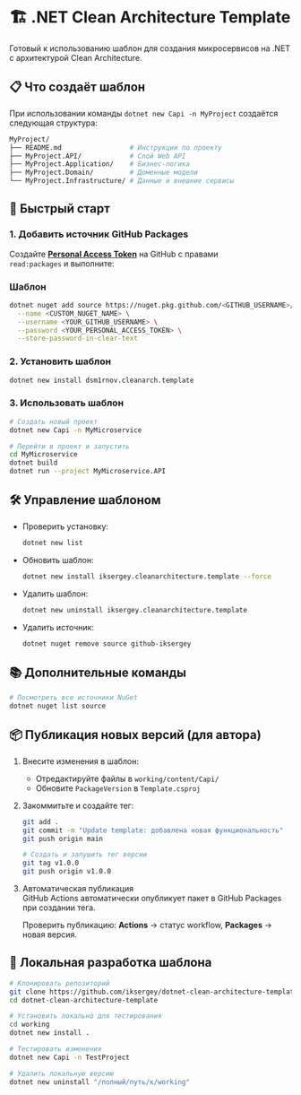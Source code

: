 # 🏗️ .NET Clean Architecture Template

Готовый к использованию шаблон для создания микросервисов на .NET с архитектурой Clean Architecture.

## 📋 Что создаёт шаблон

При использовании команды `dotnet new Capi -n MyProject` создаётся следующая структура:

```bash
MyProject/
├── README.md                 # Инструкции по проекту
├── MyProject.API/            # Слой Web API
├── MyProject.Application/    # Бизнес-логика
├── MyProject.Domain/         # Доменные модели
└── MyProject.Infrastructure/ # Данные и внешние сервисы
```

## 🚀 Быстрый старт

### 1. Добавить источник GitHub Packages

Создайте **[Personal Access Token](https://github.com/settings/tokens/new)** на GitHub с правами  
`read:packages` и выполните:

### Шаблон
```bash
dotnet nuget add source https://nuget.pkg.github.com/<GITHUB_USERNAME>/index.json \
  --name <CUSTOM_NUGET_NAME> \
  --username <YOUR_GITHUB_USERNAME> \
  --password <YOUR_PERSONAL_ACCESS_TOKEN> \
  --store-password-in-clear-text
```

### 2. Установить шаблон

```bash
dotnet new install dsm1rnov.cleanarch.template
```

### 3. Использовать шаблон

```bash
# Создать новый проект
dotnet new Capi -n MyMicroservice

# Перейти в проект и запустить
cd MyMicroservice
dotnet build
dotnet run --project MyMicroservice.API
```

## 🛠️ Управление шаблоном

- Проверить установку:
  ```bash
  dotnet new list
  ```
- Обновить шаблон:
  ```bash
  dotnet new install iksergey.cleanarchitecture.template --force
  ```
- Удалить шаблон:
  ```bash
  dotnet new uninstall iksergey.cleanarchitecture.template
  ```
- Удалить источник:
  ```bash
  dotnet nuget remove source github-iksergey
  ```

## 📚 Дополнительные команды

```bash
# Посмотреть все источники NuGet
dotnet nuget list source
```

## 📦 Публикация новых версий (для автора)

1. Внесите изменения в шаблон:
   - Отредактируйте файлы в `working/content/Capi/`
   - Обновите `PackageVersion` в `Template.csproj`
2. Закоммитьте и создайте тег:

   ```bash
   git add .
   git commit -m "Update template: добавлена новая функциональность"
   git push origin main

   # Создать и запушить тег версии
   git tag v1.0.0
   git push origin v1.0.0
   ```

3. Автоматическая публикация  
   GitHub Actions автоматически опубликует пакет в GitHub Packages при создании тега.

   Проверить публикацию: **Actions** → статус workflow, **Packages** → новая версия.

## 🔧 Локальная разработка шаблона

```bash
# Клонировать репозиторий
git clone https://github.com/iksergey/dotnet-clean-architecture-template.git
cd dotnet-clean-architecture-template

# Установить локально для тестирования
cd working
dotnet new install .

# Тестировать изменения
dotnet new Capi -n TestProject

# Удалить локальную версию
dotnet new uninstall "/полный/путь/к/working"
```
